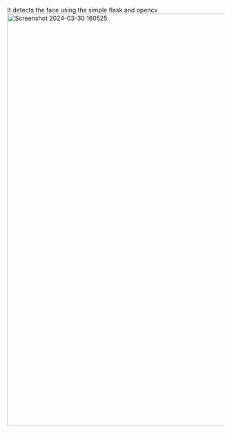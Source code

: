 It detects the face using the simple flask and opencv
<img width="954" alt="Screenshot 2024-03-30 160525" src="https://github.com/grbpdl/face_detection_using_flask_and_opencv/assets/79444235/dabc3e6e-c9f6-486d-b5d6-7825aa7d892f">
